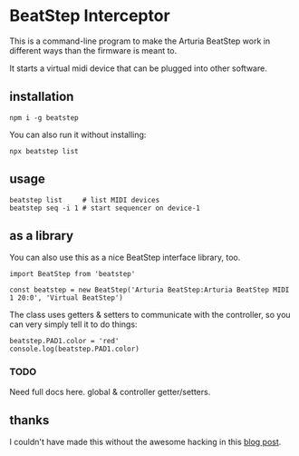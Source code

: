 # BeatStep Interceptor

This is a command-line program to make the Arturia BeatStep work in different ways than the firmware is meant to.

It starts a virtual midi device that can be plugged into other software.

## installation

```
npm i -g beatstep
```

You can also run it without installing:

```
npx beatstep list
```

## usage

```
beatstep list     # list MIDI devices
beatstep seq -i 1 # start sequencer on device-1
```

## as a library

You can also use this as a nice BeatStep interface library, too.

```
import BeatStep from 'beatstep'

const beatstep = new BeatStep('Arturia BeatStep:Arturia BeatStep MIDI 1 20:0', 'Virtual BeatStep')
```

The class uses getters & setters to communicate with the controller, so you can very simply tell it to do things:

```
beatstep.PAD1.color = 'red'
console.log(beatstep.PAD1.color)
```

### TODO

Need full docs here. global & controller getter/setters.

## thanks

I couldn't have made this without the awesome hacking in this [blog post](https://www.untergeek.de/2014/11/taming-arturias-beatstep-sysex-codes-for-programming-via-ipad/).